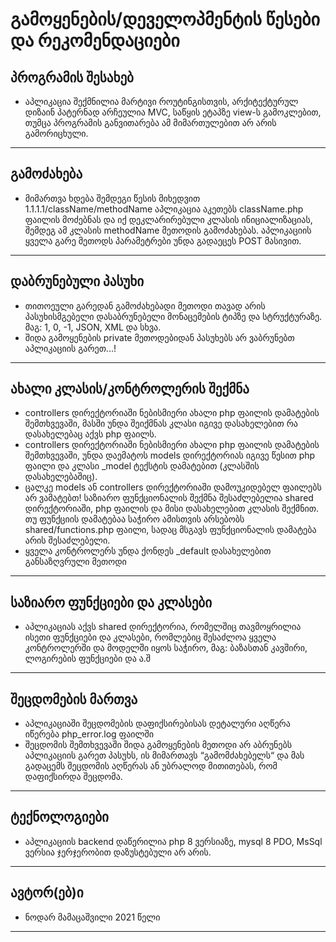 # გამოყენების/დეველოპმენტის წესები და რეკომენდაციები


პროგრამის შესახებ
--
 - აპლიკაცია შექმნილია მარტივი როუტინგისთვის, არქიტექტურულ დიზაინ პატერნად არჩეულია MVC, საწყის ეტაპზე view-ს გამოკლებით, 
   თუმცა პროგრამის განვითარება ამ მიმართულებით არ არის გამორიცხული.


------------------------------------------------------------------------------


გამოძახება 
--
- მიმართვა ხდება შემდეგი წესის მიხედვით 1.1.1.1/className/methodName
  აპლიკაცია აკეთებს className.php ფაილის მოძებნას და იქ დეკლარირებული კლასის ინიციალიზაციას, 
  შემდეგ ამ კლასის methodName მეთოდის გამოძახებას.
  აპლიკაციის ყველა გარე მეთოდს პარამეტრები უნდა გადაეცეს POST მასივით.


------------------------------------------------------------------------------

დაბრუნებული პასუხი
--
- თითოეული გარედან გამოძახებადი მეთოდი თავად არის პასუხისმგებელი დასაბრუნებელი მონაცემების ტიპზე და სტრუქტურაზე. მაგ: 1, 0, -1, JSON, XML და სხვა.
- შიდა გამოყენების private მეთოდებიდან პასუხებს არ ვაბრუნებთ აპლიკაციის გარეთ...!

------------------------------------------------------------------------------


ახალი კლასის/კონტროლერის შექმნა
--
- controllers დირექტორიაში ნებისმიერი ახალი php ფაილის დამატების შემთხვევაში, 
  მასში უნდა შეიქმნას კლასი იგივე დასახელებით რა დასახელებაც აქვს php ფაილს.
- controllers დირექტორიაში ნებისმიერი ახალი php ფაილის დამატების შემთხვევაში, 
  უნდა დაემატოს models დირექტორიას იგივე წესით php ფაილი და კლასი _model 
  ტექსტის დამატებით (კლასშის დასახელებაშიც).
- ცალკე models ან controllers დირექტორიაში დამოუკიდებელ ფაილებს არ ვამატებთ! საზიარო ფუნქციონალის შექმნა შესაძლებელია shared დირექტორიაში, 
  php ფაილის და მისი დასახელებით კლასის შექმნით.
  თუ ფუნქციის დამატებაა საჭირო ამისთვის არსებობს shared/functions.php ფაილი, სადაც მსგავს ფუნქციონალის დამატება არის შესაძლებელი.
- ყველა კონტროლერს უნდა ქონდეს _default დასახელებით განსაზღვრული მეთოდი


------------------------------------------------------------------------------

საზიარო ფუნქციები და კლასები
--
- აპლიკაციას აქვს shared დირექტორია, რომელშიც თავმოყრილია ისეთი ფუნქციები და კლასები, 
  რომლებიც შესაძლოა ყველა კონტროლერში და მოდელში იყოს საჭირო, მაგ: ბაზასთან კავშირი, ლოგირების ფუნქციები და ა.შ 


------------------------------------------------------------------------------

შეცდომების მართვა
--
- აპლიკაციაში შეცდომების დაფიქსირებისას დეტალური აღწერა იწერება php_error.log ფაილში
- შეცდომის შემთხვევაში შიდა გამოყენების მეთოდი არ აბრუნებს აპლიკაციის გარეთ პასუხს, 
  ის მიმართავს “გამომძახებელს“ და მას გადაცემს შეცდომის აღწერას ან უბრალოდ მითითებას, რომ დაფიქსირდა შეცდომა.

------------------------------------------------------------------------------

ტექნოლოგიები
--

- აპლიკაციის backend დაწერილია php 8 ვერსიაზე, mysql 8 PDO,  MsSql ვერსია ჯერჯერობით დაზუსტებული არ არის.

------------------------------------------------------------------------------

ავტორ(ებ)ი
--
- ნოდარ მამაცაშვილი 2021 წელი


------------------------------------------------------------------------------










